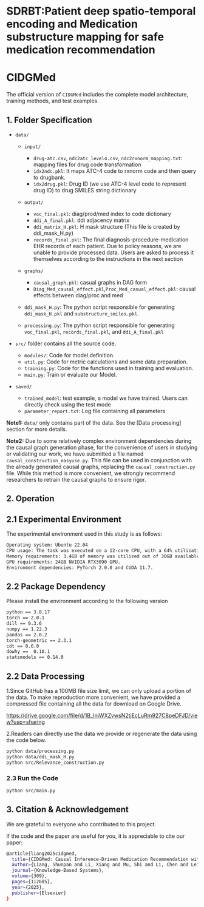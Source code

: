 # SDRBT:Patient deep spatio-temporal encoding and Medication substructure mapping for safe medication recommendation

# CIDGMed

The official version of `CIDGMed` includes the complete model architecture, training methods, and test examples.

## 1. Folder Specification


- `data/`
  - `input/` 
    - `drug-atc.csv`, `ndc2atc_level4.csv`, `ndc2rxnorm_mapping.txt`: mapping files for drug code transformation
    - `idx2ndc.pkl`: It maps ATC-4 code to rxnorm code and then query to drugbank.
    - `idx2drug.pkl`: Drug ID (we use ATC-4 level code to represent drug ID) to drug SMILES string dictionary
      
  - `output/`
    - `voc_final.pkl`: diag/prod/med index to code dictionary
    - `ddi_A_final.pkl`: ddi adjacency matrix
    - `ddi_matrix_H.pkl`: H mask structure (This file is created by ddi_mask_H.py)
    - `records_final.pkl`: The final diagnosis-procedure-medication EHR records of each patient. Due to policy reasons, we are unable to provide processed data. Users are asked to process it themselves according to the instructions in the next section
      
  - `graphs/`
    - `causal_graph.pkl`: casual graphs in DAG form
    - `Diag_Med_causal_effect.pkl`,`Proc_Med_casual_effect.pkl`: causal effects between diag/proc and med
    
  - `ddi_mask_H.py`: The python script responsible for generating `ddi_mask_H.pkl` and `substructure_smiles.pkl`.
  - `processing.py`: The python script responsible for generating `voc_final.pkl`, `records_final.pkl`, and `ddi_A_final.pkl`   

- `src/` folder contains all the source code.
  - `modules/`: Code for model definition.
  - `util.py`: Code for metric calculations and some data preparation.
  - `training.py`: Code for the functions used in training and evaluation.
  - `main.py`: Train or evaluate our Model.
 
- `saved/` 
  - `trained_model`:  test example, a model we have trained. Users can directly check using the test mode
  - `parameter_report.txt`: Log file containing all parameters
  
**Note1:** `data/` only contains part of the data. See the [Data processing] section for more details.

**Note2:** Due to some relatively complex environment dependencies during the causal graph generation phase, for the convenience of users in studying or validating our work, we have submitted a file named `causal_construction_easyuse.py`. This file can be used in conjunction with the already generated causal graphs, replacing the `causal_construction.py` file. While this method is more convenient, we strongly recommend researchers to retrain the causal graphs to ensure rigor.

## 2. Operation

## 2.1 Experimental Environment 

The experimental environment used in this study is as follows:

```bash 
Operating system: Ubuntu 22.04
CPU usage: The task was executed on a 12-core CPU, with a 64% utilization rate on a single core.
Memory requirements: 3.4GB of memory was utilized out of 30GB available.
GPU requirements: 24GB NVIDIA RTX3090 GPU.
Environment dependencies: PyTorch 2.0.0 and CUDA 11.7.
```
        
## 2.2 Package Dependency

Please install the environment according to the following version

```bash
python == 3.8.17
torch == 2.0.1
dill == 0.3.6
numpy == 1.22.3
pandas == 2.0.2 
torch-geometric == 2.3.1
cdt == 0.6.0
dowhy ==  0.10.1
statsmodels == 0.14.0
```

## 2.2 Data Processing

1.Since GitHub has a 100MB file size limit, we can only upload a portion of the data. To make reproduction more convenient, we have provided a compressed file containing all the data for download on Google Drive.

https://drive.google.com/file/d/1B_IniWXZvwsN2tjEcLuRm927C8peDFJD/view?usp=sharing

2.Readers can directly use the data we provide or regenerate the data using the code below.

```bash
python data/processing.py
python data/ddi_mask_H.py
python src/Relevance_construction.py
```

### 2.3 Run the Code

```bash
python src/main.py
```

## 3. Citation & Acknowledgement
We are grateful to everyone who contributed to this project.

If the code and the paper are useful for you, it is appreciable to cite our paper:
```bash
@article{liang2025cidgmed,
  title={CIDGMed: Causal Inference-Driven Medication Recommendation with Enhanced Dual-Granularity Learning},
  author={Liang, Shunpan and Li, Xiang and Mu, Shi and Li, Chen and Lei, Yu and Hou, Yulei and Ma, Tengfei},
  journal={Knowledge-Based Systems},
  volume={309},
  pages={112685},
  year={2025},
  publisher={Elsevier}
}

```

